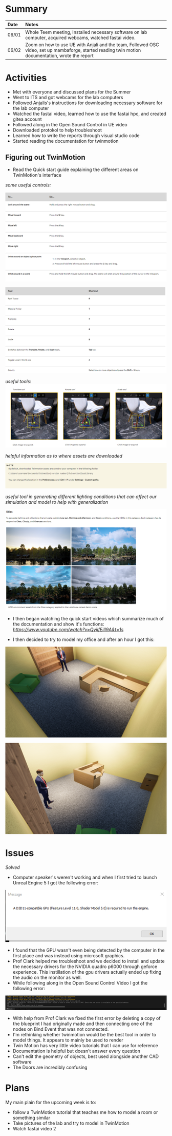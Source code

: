 # Summary

| Date  | Notes
| :---- | :----
| 06/01 | Whole Teem meeting, Installed necessary software on lab computer, acquired webcams, watched fastai video.
| 06/02 | Zoom on how to use UE with Anjali and the team, Followed OSC video, set up mambaforge, started reading twin motion documentation, wrote the report

# Activities

- Met with everyone and discussed plans for the Summer
- Went to ITS and got webcams for the lab computers
- Followed Anjalis's instructions for downloading necessary software for the lab computer
- Watched the fastai video, learned how to use the fastai hpc, and created gitea account
- Followed along in the Open Sound Control in UE video 
- Downloaded protokol to help troubleshoot
- Learned how to write the reports through visual studio code
- Started reading the documentation for twinmotion

## Figuring out TwinMotion
- Read the Quick start guide explaining the different areas on TwinMotion's interface

*some useful controls:*

![Twin Motion Controls](Assets/TM2.png)

![Twin Motion Controls](Assets/TM5.png)

*useful tools:*
![Twin Motion Tools](Assets/TM1.png)

*helpful information as to where assets are downloaded*

![Twin Motion Assets](Assets/TM3.png)

*useful tool in generating different lighting conditions that can affect our simulation and model to help with generalization*

![Twin Motion Skies](Assets/TM4.png)

- I then began watching the quick start videos which summarize much of the documentation and show it's functions: *https://www.youtube.com/watch?v=QyjifEilI9A&t=1s*

- I then decided to try to model my office and after an hour I got this:

![MyOffice](Assets/Image1.png)

[![Watch the video](Assets/Image2.png)](https://youtu.be/HSr7ahe0Pqs)

# Issues

*Solved*
- Computer speaker's weren't working and when I first tried to launch Unreal Engine 5 I got the following error:

![GPU Error for UE5](Assets/6-01-2023.png)

- I found that the GPU wasn't even being detected by the computer in the first place and was instead using microsoft graphics.
- Prof Clark helped me troubleshoot and we decided to install and update the necessary drivers for the NVIDIA quadro p6000 through geforce experience. This instillation of the gpu drivers actually ended up fixing the audio on the monitor as well.
- While following along in the Open Sound Control Video I got the following error:

![OSC Error](Assets/6-02-2023.png)

- With help from Prof Clark we fixed the first error by deleting a copy of the blueprint I had originally made and then connecting one of the nodes on Bind Event that was not connected.
- I'm rethinking whether twinmotion would be the best tool in order to model things. It appears to mainly be used to render 
- Twin Motion has very little video tutorials that I can use for reference
- Documentation is helpful but doesn't answer every question
- Can't edit the geometry of objects, best used alongside another CAD software
- The Doors are incredibly confusing

# Plans

My main plain for the upcoming week is to:
- follow a TwinMotion tutorial that teaches me how to model a room or something similar
- Take pictures of the lab and try to model in TwinMotion
- Watch fastai video 2
